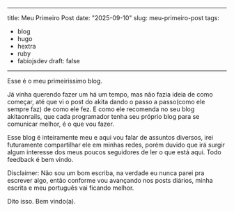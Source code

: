  ---
title: Meu Primeiro Post
date: "2025-09-10"
slug: meu-primeiro-post
tags:
  - blog
  - hugo
  - hextra
  - ruby
  - fabiojsdev
draft: false
---

Esse é o meu primeirissimo blog. 

Já vinha querendo fazer um há um tempo, mas não fazia ideia de como começar, até que vi o post do akita dando o passo a passo(como ele sempre faz) de como ele fez. E como ele recomenda no seu blog akitaonrails, que cada programador tenha seu próprio blog para se comunicar melhor, é o que vou fazer. 

Esse blog é inteiramente meu e aqui vou falar de assuntos diversos, irei futuramente compartilhar ele em minhas redes, porém duvido que irá surgir algum interesse dos meus poucos seguidores de ler o que está aqui. Todo feedback é bem vindo. 

Disclaimer: Não sou um bom escriba, na verdade eu nunca parei pra escrever algo, então conforme vou avançando nos posts diários, minha escrita e meu português vai ficando melhor.

Dito isso. Bem vindo(a). 
